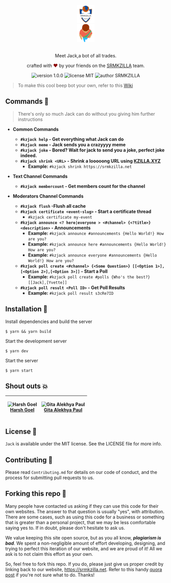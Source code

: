 <div align="center">
  <img alt="SRMKZILLA Logo" src="docs/srmkzilla_logo.png" height="56" />
</div>
<div align="center">
  <img alt="Jack Logo" src="docs/jack_logo.png" height="56" />
</div>

<br>
<p align="center">
Meet Jack,a bot of all trades.
</p>
<p align="center">
crafted with <span style="color: #8b0000;">&hearts;</span> by your friends on the <a href="https://srmkzilla.net">SRMKZILLA</a> team.
</p>
<p align="center">
    <img src="https://img.shields.io/badge/version-1.0.0-yellowgreen" alt="version 1.0.0"/>
    <img src="https://img.shields.io/badge/license-MIT-brightgreen" alt="license MIT"/>
    <img src="https://img.shields.io/badge/author-SRMKZILLA-orange" alt="author SRMKZILLA"/>
</p>

> To make this cool beep bot your own, refer to this [Wiki](https://github.com/srm-kzilla/jack/wiki/Make-Jack-your-own)

## Commands 🔧

> There's only so much Jack can do without you giving him further instructions

- **Common Commands**

  - **`#kzjack help` - Get everything what Jack can do**
  - **`#kzjack meme` - Jack sends you a crazyyyy meme**
  - **`#kzjack joke` - Bored? Wait for jack to send you a joke, perfect joke indeed.**
  - **`#kzjack shrink <URL>` - Shrink a looooong URL using [KZILLA.XYZ](https://kzilla.xyz/)**
    - **Example:** `#kzjack shrink https://srmkzilla.net`

- **Text Channel Commands**

  - **`#kzjack membercount` - Get members count for the channel**

- **Moderators Channel Commands**

  - **`#kzjack flush` -Flush all cache**
  - **`#kzjack certificate <event-slug>` - Start a certificate thread**
    - `#kzjack certificate my-event`
  - **`#kzjack announce <? here|everyone > <#channel> {<?title>} <description>` - Announcements**
    - **Example:** `#kzjack announce #announcements {Hello World!} How are you?`
    - **Example:** `#kzjack announce here #announcements {Hello World!} How are you?`
    - **Example:** `#kzjack announce everyone #announcements {Hello World!} How are you?`
  - **`#kzjack poll create <#channel> {<Some Question>} [[<Option 1>],[<Option 2>],[<Option 3>]]` - Start a Poll**
    - **Example:** `#kzjack poll create #polls {Who's the best?} [[Jack],[Yvette]]`
  - **`#kzjack poll result <Poll ID>` - Get Poll Results**
    - **Example:** `#kzjack poll result s3cRe7ID`

## Installation 🔧

Install dependencies and build the server

```
$ yarn && yarn build
```

Start the development server

```
$ yarn dev
```

Start the server

```
$ yarn start
```

## Shout outs 💥

| <p align="center">![Harsh Goel](https://github.com/harshgoel05.png?size=128)<br>[Harsh Goel](https://github.com/harshgoel05)</p> | <p align="center">![Gita Alekhya Paul](https://github.com/gitaalekhyapaul.png?size=128)<br>[Gita Alekhya Paul](https://github.com/gitaalekhyapaul)</p> |
| -------------------------------------------------------------------------------------------------------------------------------- | ------------------------------------------------------------------------------------------------------------------------------------------------------ |

## License 📜

`Jack` is available under the MIT license. See the LICENSE file for more info.

## Contributing 🤝

Please read `Contributing.md` for details on our code of conduct, and the process for submitting pull requests to us.

## Forking this repo 🚨

Many people have contacted us asking if they can use this code for their own websites. The answer to that question is usually "yes", with attribution. There are some cases, such as using this code for a business or something that is greater than a personal project, that we may be less comfortable saying yes to. If in doubt, please don't hesitate to ask us.

We value keeping this site open source, but as you all know, _**plagiarism is bad**_. We spent a non-negligible amount of effort developing, designing, and trying to perfect this iteration of our website, and we are proud of it! All we ask is to not claim this effort as your own.

So, feel free to fork this repo. If you do, please just give us proper credit by linking back to our website, https://srmkzilla.net. Refer to this handy [quora post](https://www.quora.com/Is-it-bad-to-copy-other-peoples-code) if you're not sure what to do. Thanks!
